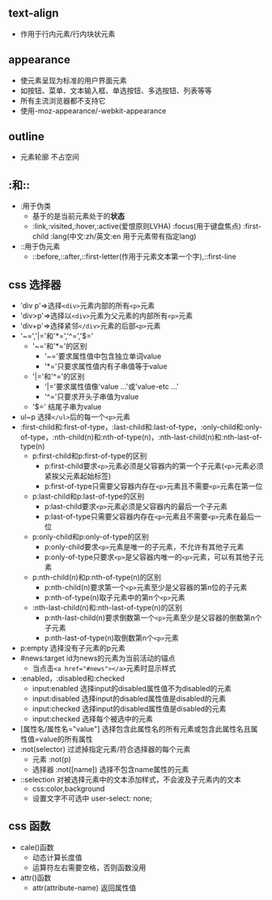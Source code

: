 ## text-align
+ 作用于行内元素/行内块状元素
## appearance
+ 使元素呈现为标准的用户界面元素
+ 如按钮、菜单、文本输入框、单选按钮、多选按钮、列表等等
+ 所有主流浏览器都不支持它
+ 使用-moz-appearance/-webkit-appearance
## outline
+ 元素轮廓 不占空间
## :和::
+ :用于伪类
    - 基于的是当前元素处于的**状态**
    - :link,:visited,:hover,:active(爱恨原则LVHA) :focus(用于键盘焦点) :first-child :lang(中文:zh/英文:en 用于元素带有指定lang)  
+ ::用于伪元素
    - ::before,::after,::first-letter(作用于元素文本第一个字),::first-line
## css 选择器
+ 'div p'=>选择`<div>`元素内部的所有`<p>`元素
+ 'div>p'=>选择以`<div>`元素为父元素的内部所有`<p>`元素
+ 'div+p'=>选择紧邻`</div>`元素的后部`<p>`元素
+ '~=','|='和'*=','^=','$='
    - '~='和'*='的区别
        * '~='要求属性值中包含独立单词value
        * '*='只要求属性值内有子串值等于value
    - '|='和'^='的区别
        * '|='要求属性值像'value ...'或'value-etc ...'
        * '^='只要求开头子串值为value
    - '$=' 结尾子串为value
+ ul~p 选择`</ul>`后的每一个`<p>`元素
+ :first-child和:first-of-type，:last-child和:last-of-type，:only-child和:only-of-type，:nth-child(n)和:nth-of-type(n)，:nth-last-child(n)和:nth-last-of-type(n)
    - p:first-child和p:first-of-type的区别
        * p:first-child要求`<p>`元素必须是父容器内的第一个子元素(`<p>`元素必须紧挨父元素起始标签)
        * p:first-of-type只需要父容器内存在`<p>`元素且不需要`<p>`元素在第一位
    - p:last-child和p:last-of-type的区别
        * p:last-child要求`<p>`元素必须是父容器内的最后一个子元素
        * p:last-of-type只需要父容器内存在`<p>`元素且不需要`<p>`元素在最后一位
    - p:only-child和p:only-of-type的区别
        * p:only-child要求`<p>`元素是唯一的子元素，不允许有其他子元素
        * p:only-of-type只要求`<p>`是父容器内唯一的`<p>`元素，可以有其他子元素
    - p:nth-child(n)和p:nth-of-type(n)的区别
        * p:nth-child(n)要求第一个`<p>`元素至少是父容器的第n位的子元素
        * p:nth-of-type(n)取子元素中的第n个`<p>`元素
    - :nth-last-child(n)和:nth-last-of-type(n)的区别
        * p:nth-last-child(n)要求倒数第一个`<p>`元素至少是父容器的倒数第n个子元素
        * p:nth-last-of-type(n)取倒数第n个`<p>`元素
+ p:empty 选择没有子元素的p元素
+ #news:target id为news的元素为当前活动的锚点
    - 当点击`<a href="#news"></a>`元素时显示样式
+ :enabled，:disabled和:checked
    - input:enabled 选择input的disabled属性值不为disabled的元素
    - input:disabled 选择input的disabled属性值是disabled的元素
    - input:checked 选择input的disabled属性值是disabled的元素
    - input:checked 选择每个被选中的元素
+ \[属性名/属性名="value"\] 选择包含此属性名的所有元素或包含此属性名且属性值=value的所有属性
+ :not(selector) 过滤掉指定元素/符合选择器的每个元素
    - 元素 :not(p)
    - 选择器 :not([name]) 选择不包含name属性的元素
+ ::selection 对被选择元素中的文本添加样式，不会波及子元素内的文本
    - css:color,background
    - 设置文字不可选中 user-select: none;
## css 函数
+ cale()函数
    - 动态计算长度值
    - 运算符左右需要空格，否则函数没用
+ attr()函数
    - attr(attribute-name) 返回属性值

